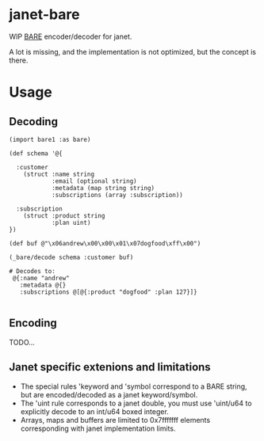 # janet-bare

WIP [BARE](https://baremessages.org) encoder/decoder for janet.

A lot is missing, and the implementation is not optimized, but the concept is there.

# Usage

## Decoding

```
(import bare1 :as bare)
 
(def schema '@{
  
  :customer
    (struct :name string
            :email (optional string)
            :metadata (map string string)
            :subscriptions (array :subscription))

  :subscription
    (struct :product string
            :plan uint)
})

(def buf @"\x06andrew\x00\x00\x01\x07dogfood\xff\x00")

(_bare/decode schema :customer buf)

# Decodes to:
 @{:name "andrew"
   :metadata @{}
   :subscriptions @[@{:product "dogfood" :plan 127}]}
      
```

## Encoding

TODO...


## Janet specific extenions and limitations

- The special rules 'keyword and 'symbol correspond to a BARE string, but are encoded/decoded as a janet keyword/symbol.
- The 'uint rule corresponds to a janet double, you must use 'uint/u64 to explicitly decode to an int/u64 boxed integer.
- Arrays, maps and buffers are limited to 0x7fffffff elements corresponding with janet implementation limits.
